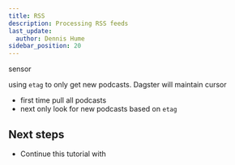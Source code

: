 ```yaml
---
title: RSS
description: Processing RSS feeds
last_update:
  author: Dennis Hume
sidebar_position: 20
---
```




<CodeExample path="project_dagster_modal_pipes/project_dagster_modal_pipes/pipeline_factory.py" language="python" lineStart="209" lineEnd="219"/>




sensor

using `etag` to only get new podcasts. Dagster will maintain cursor
- first time pull all podcasts
- next only look for new podcasts based on `etag`


## Next steps

- Continue this tutorial with []()